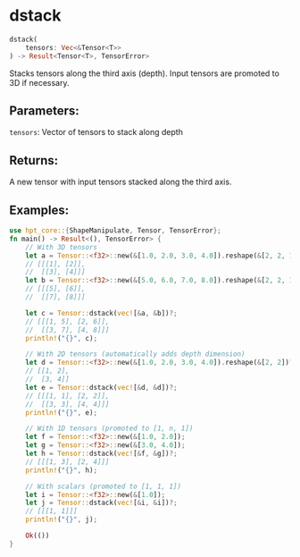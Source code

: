 # dstack
```rust
dstack(
    tensors: Vec<&Tensor<T>>
) -> Result<Tensor<T>, TensorError>
```
Stacks tensors along the third axis (depth). Input tensors are promoted to 3D if necessary.

## Parameters:
`tensors`: Vector of tensors to stack along depth

## Returns:
A new tensor with input tensors stacked along the third axis.

## Examples:
```rust
use hpt_core::{ShapeManipulate, Tensor, TensorError};
fn main() -> Result<(), TensorError> {
    // With 3D tensors
    let a = Tensor::<f32>::new(&[1.0, 2.0, 3.0, 4.0]).reshape(&[2, 2, 1])?;
    // [[[1], [2]],
    //  [[3], [4]]]
    let b = Tensor::<f32>::new(&[5.0, 6.0, 7.0, 8.0]).reshape(&[2, 2, 1])?;
    // [[[5], [6]],
    //  [[7], [8]]]

    let c = Tensor::dstack(vec![&a, &b])?;
    // [[[1, 5], [2, 6]],
    //  [[3, 7], [4, 8]]]
    println!("{}", c);

    // With 2D tensors (automatically adds depth dimension)
    let d = Tensor::<f32>::new(&[1.0, 2.0, 3.0, 4.0]).reshape(&[2, 2])?;
    // [[1, 2],
    //  [3, 4]]
    let e = Tensor::dstack(vec![&d, &d])?;
    // [[[1, 1], [2, 2]],
    //  [[3, 3], [4, 4]]]
    println!("{}", e);

    // With 1D tensors (promoted to [1, n, 1])
    let f = Tensor::<f32>::new(&[1.0, 2.0]);
    let g = Tensor::<f32>::new(&[3.0, 4.0]);
    let h = Tensor::dstack(vec![&f, &g])?;
    // [[[1, 3], [2, 4]]]
    println!("{}", h);

    // With scalars (promoted to [1, 1, 1])
    let i = Tensor::<f32>::new(&[1.0]);
    let j = Tensor::dstack(vec![&i, &i])?;
    // [[[1, 1]]]
    println!("{}", j);

    Ok(())
}
```